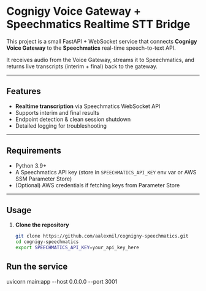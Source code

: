 # Cognigy Voice Gateway + Speechmatics Realtime STT Bridge

This project is a small FastAPI + WebSocket service that connects **Cognigy Voice Gateway** to the **Speechmatics** real-time speech-to-text API.

It receives audio from the Voice Gateway, streams it to Speechmatics, and returns live transcripts (interim + final) back to the gateway.

---

## Features

- **Realtime transcription** via Speechmatics WebSocket API  
- Supports interim and final results  
- Endpoint detection & clean session shutdown  
- Detailed logging for troubleshooting  

---

## Requirements

- Python 3.9+  
- A Speechmatics API key (store in `SPEECHMATICS_API_KEY` env var or AWS SSM Parameter Store)  
- (Optional) AWS credentials if fetching keys from Parameter Store  

---

## Usage

1. **Clone the repository**  
   ```bash
   git clone https://github.com/aalexmil/cognigny-speechmatics.git
   cd cognigy-speechmatics
   export SPEECHMATICS_API_KEY=your_api_key_here
## Run the service
uvicorn main:app --host 0.0.0.0 --port 3001
